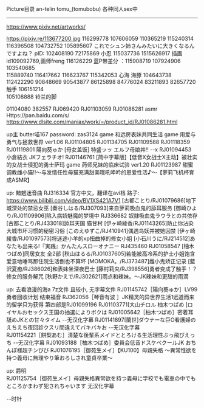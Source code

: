 

Picture目录
an-telin
tomu_(tomubobu)    各种同人sex中

---
https://www.pixiv.net/artworks/

https://pixiv.re/113677200.jpg
116299778
107606059
110365219
115240314
116396508
104732752
105895607
これでシュン姉さんみたいに大きくなるんですよね？ pID: 102408190
72175869     小忍
115037736
1515626917
插画id109092769,画师freng
116126229
蓝P带差分 ：115908719
107924906
103540685  
115889740
116417662
116623767
115342053   心海 海豚
104643738
112422290 90848669 90543877 86125898 84776024 83211893 82657720   触手    106151214  
105108888   铃兰的脚



01104080
382557
RJ069420
RJ01103059
RJ01086281
asmr
Https://pan.baidu.com/s/
https://www.dlsite.com/maniax/work/=/product_id/RJ01086281.html

up主 butter喵167   password: zas3124
game 和远房表妹共同生活
game 用爱与勇气与拯救世界 ver1.06
RJ01104805
RJ01134705
RJ01109588
RJ01118359
RJ01119801   陽向葵ゅか [母女盖饭] 特盛ッッ エルフ母娘丼‼  --x
RJ01094453   小倉結衣  JKフェラチオ!
RJ01146761   [简中字幕版]【低音X女战士X主动】被壮实的女战士侵犯的勇士萨玛 
game 药师兄妹的临床试验 ver1.20
RJ01123987 甜蜜调教雌小猫!!〜与发情任性母猫充满甜美哦吼呻吟的恩爱性活♪〜【萝莉飞机杯育成ASMR】


up: 黯魍迷音曲
RJ316334   官方中文，翻译在avi档
路子:
https://www.bilibili.com/video/BV1XS421A7V1
[古都ことり/RJ01079686]地下城深处的禁忌女巫
[奏谷しはる/RJ307093]来自萝莉吸血鬼的舔耳服务
[御崎ひより/RJ01109906]陷入病娇魅魔的梦境中
RJ336682 奴隷吸血鬼ラウラとの共依存
[古都ことり/RJ433018]舔耳天国 猫甘村
[伊ヶ崎綾香/RJ01143265]防止你沾染大城市坏习惯的秘密习俗
[このえゆずこ/RJ410941]偶遇鸟妖并被她囚禁
[伊ヶ崎綾香/RJ01097573]将迷途小羊的xp扭曲掉的修女小姐
[小石川うに/RJ214512]あなたも出来る!『実践』かんたんスローオナニー
RJ435460 RJ01058547 [柚木つばめ]同居女友 全2部
[秋山はるる/RJ01037605]若能被高冷系的护士小姐饱含爱意地唾骂那住院生活倒也不算坏
[MOMOKA。/RJ373487]雌小鬼矫正记录
[藍沢夏癒/RJ386026]和表妹坐深夜巴士
[藤村莉央/RJ398556]勇者变成了触手！？修女的服务解咒
[秋野かえで/RJ302621]雨点和辣妹。～JK辣妹和更甜的雨滴



up: 去看浪漫的海a     7z文件 且较小,     无字幕文件
RJ01145742［陽向葵ゅか］LV99勇者回收计划 结束福音
RJ362056［琴音有波 ］JK精灵的异世界生活1远道而来的留学只为获得   第四部是RJ01099196
RJ01103771[大山チロル 柚木つばめ ]ロイヤルおセックス王国の抽選によりボクは
RJ01005642［柚木つばめ］密着耳舐めJKとの甘々タイム            --无汉化字幕
RJ01141897[蘭世]ダウナーな巨O看護婦のえちえち夜回診クスリ間違えてバキバキお       --无汉化字幕    
RJ01154221［餅梨あむ］清楚な後輩系メイドととろける生活理性ぶっ飛びえっち       --无汉化字幕
RJ01093188［柚木つばめ］委員会低音ドスケベクールJK おちんぽ様超チンびび
RJ01076195［御苑生メイ］【KU100】母親失格 ～異常性欲を持つ義母に無理やり筆おろしされ童貞卒業～ 


up: 爵明     
RJ01125754［御苑生メイ］母親失格異常欲を持つ義母に学校でも電車の中でもところかまわず犯されちゃいます   无汉化字幕


--时针





